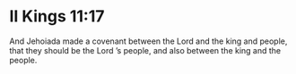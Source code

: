 # II Kings 11:17

And Jehoiada made a covenant between the Lord and the king and people, that they should be the Lord ’s people, and also between the king and the people.
